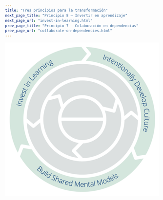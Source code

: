 ```yaml
---
title: "Tres principios para la transformación"
next_page_title: "Principio 8 – Invertir en aprendizaje"
next_page_url: "invest-in-learning.html"
prev_page_title: "Principio 7 – Colaboración en dependencias"
prev_page_url: "collaborate-on-dependencies.html"
---
```




![Tres principios para la transformación: invierte en aprendizaje – Desarrolla intencionadamente la cultura – Crea modelos mentales compartidos](img/csf/csf-light-transformation.png)
